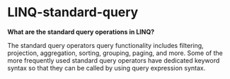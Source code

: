 # LINQ-standard-query

**What are the standard query operations in LINQ?**

The standard query operators query functionality includes filtering, projection, aggregation, sorting, grouping, paging, and more. Some of the more frequently used standard query operators have dedicated keyword syntax so that they can be called by using query expression syntax.

